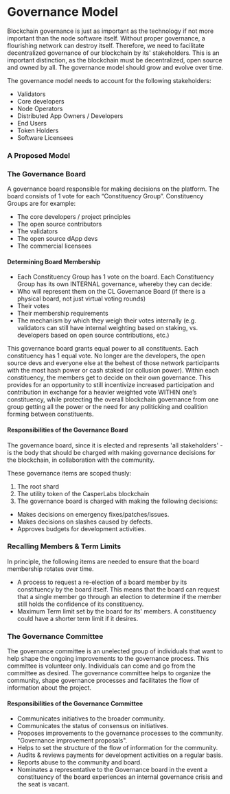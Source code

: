# Governance Model

Blockchain governance is just as important as the technology if not more important than the node software itself.  Without proper governance, a flourishing network can destroy itself.  Therefore, we need to facilitate decentralized governance of our blockchain by its' stakeholders.  This is an important distinction, as the blockchain must be decentralized, open source and owned by all.   The governance model should grow and evolve over time.  

The governance model needs to account for the following stakeholders:

* Validators
* Core developers
* Node Operators
* Distributed App Owners / Developers
* End Users
* Token Holders
* Software Licensees

### A Proposed Model

### The Governance Board

A governance board  responsible for making decisions on the platform.  The board consists of 1 vote for each “Constituency Group”. Constituency Groups are for example:

* The core developers / project principles
* The open source contributors
* The validators
* The open source dApp devs
* The commercial licensees

#### Determining Board Membership

* Each Constituency Group has 1 vote on the board. Each Constituency Group has its own INTERNAL governance, whereby they can decide:
* Who will represent them on the CL Governance Board \(if there is a physical board, not just virtual voting rounds\)
* Their votes
* Their membership requirements
* The mechanism by which they weigh their votes internally \(e.g. validators can still have internal weighting based on staking, vs. developers based on open source contributions, etc.\)

This governance board grants equal power to all constituents. Each constituency has 1 equal vote. No longer are the developers, the open source devs and everyone else at the behest of those network participants with the most hash power or cash staked \(or collusion power\). Within each constituency, the members get to decide on their own governance. This provides for an opportunity to still incentivize increased participation and contribution in exchange for a heavier weighted vote WITHIN one’s constituency, while protecting the overall blockchain governance from one group getting all the power or the need for any politicking and coalition forming between constituents. 

#### Responsibilities of the Governance Board

The governance board, since it is elected and represents 'all stakeholders' - is the body that should be charged with making governance decisions for the blockchain, in collaboration with the community. 

These governance items are scoped thusly:

1. The root shard
2. The utility token of the CasperLabs blockchain
3. The governance board is charged with making the following decisions:

* Makes decisions on emergency fixes/patches/issues.
* Makes decisions on slashes caused by defects.
* Approves budgets for development activities.

### Recalling Members & Term Limits

In principle, the following items are needed to ensure that the board membership rotates over time.

* A process to request a re-election of a board member by its constituency by the board itself. This means that the board can request that a single member go through an election to determine if the member still holds the confidence of its constituency.
* Maximum Term limit set by the board for its' members. A constituency could have a shorter term limit if it desires.

### The Governance Committee

The governance committee is an unelected group of individuals that want to help shape the ongoing improvements to the governance process. This committee is volunteer only.  Individuals can come and go from the committee as desired.   The governance committee helps to organize the community, shape governance processes and facilitates the flow of information about the project.

#### Responsibilities of the Governance Committee

* Communicates initiatives to the broader community.
* Communicates the status of consensus on initiatives.
* Proposes improvements to the governance processes to the community.  "Governance improvement proposals".
* Helps to set the structure of the flow of information for the community.
* Audits & reviews payments for development activities on a regular basis. 
* Reports abuse to the community and board. 
* Nominates a representative to the Governance board in the event a constituency of the board experiences an internal governance crisis and the seat is vacant.

